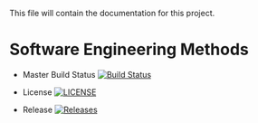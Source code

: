This file will contain the documentation for this project.

# Software Engineering Methods

- Master Build Status [![Build Status](https://travis-ci.org/fficusbenjamin/sem.svg?branch=master)](https://travis-ci.org/fficusbenjamin/sem)

- License [![LICENSE](https://img.shields.io/github/license/<github-username>/sem.svg?style=flat-square)](https://github.com/fficusbenjamin/sem/blob/master/LICENSE)

- Release [![Releases](https://img.shields.io/github/release/<github-username>/sem/all.svg?style=flat-square)](https://github.com/fficusbenjamin/sem/releases)
